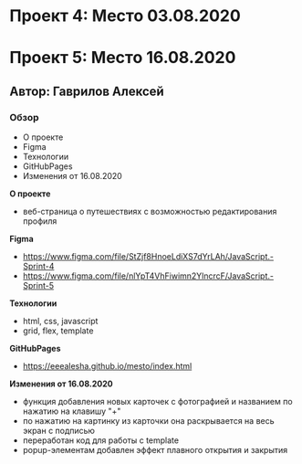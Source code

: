 # Проект 4: Место 03.08.2020

# Проект 5: Место 16.08.2020

## Автор: Гаврилов Алексей 

### Обзор

* О проекте 
* Figma
* Технологии 
* GitHubPages 
* Изменения от 16.08.2020

**О проекте**

* веб-страница о путешествиях с возможностью редактирования профиля 

**Figma**

* https://www.figma.com/file/StZjf8HnoeLdiXS7dYrLAh/JavaScript.-Sprint-4
* https://www.figma.com/file/nlYpT4VhFiwimn2YlncrcF/JavaScript.-Sprint-5

**Технологии**

* html, css, javascript
* grid, flex, template

**GitHubPages**

* https://eeealesha.github.io/mesto/index.html

**Изменения от 16.08.2020**

* функция добавления новых карточек с фотографией и названием по нажатию на клавишу "+"
* по нажатию на картинку из карточки она раскрывается на весь экран с подписью
* переработан код для работы c template
* popup-элементам добавлен эффект плавного открытия и закрытия

